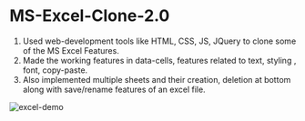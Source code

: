 # MS-Excel-Clone-2.0
1. Used web-development tools like HTML, CSS, JS, JQuery to clone some of the MS Excel Features.
2. Made the working features in data-cells, features related to text, styling , font, copy-paste.
3. Also implemented multiple sheets and their creation, deletion at bottom along with save/rename features of an excel file.

![excel-demo](https://user-images.githubusercontent.com/59541154/129377167-b82bdada-b31c-4c75-bb9d-6b9479ddc8f9.gif)

